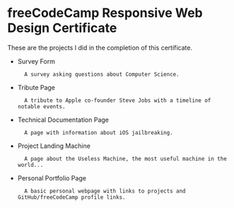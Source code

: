 # freeCodeCamp Responsive Web Design Certificate

These are the projects I did in the completion of this certificate.

* Survey Form

        A survey asking questions about Computer Science.

* Tribute Page

        A tribute to Apple co-founder Steve Jobs with a timeline of notable events.

* Technical Documentation Page

        A page with information about iOS jailbreaking.

* Project Landing Machine

        A page about the Useless Machine, the most useful machine in the world...

* Personal Portfolio Page

        A basic personal webpage with links to projects and GitHub/freeCodeCamp profile links.

